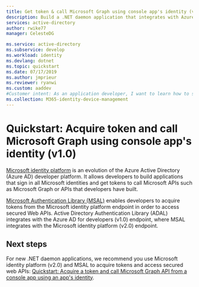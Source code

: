 ```yaml
---
title: Get token & call Microsoft Graph using console app's identity (v1.0) | Azure
description: Build a .NET daemon application that integrates with Azure AD & calls Azure AD protected APIs using OAuth 2.0
services: active-directory
author: rwike77
manager: CelesteDG

ms.service: active-directory
ms.subservice: develop
ms.workload: identity
ms.devlang: dotnet
ms.topic: quickstart
ms.date: 07/17/2019
ms.author: jmprieur
ms.reviewer: ryanwi
ms.custom: aaddev
#Customer intent: As an application developer, I want to learn how to sign in users and call the Microsoft Graph API from a .NET Desktop (WPF) app.
ms.collection: M365-identity-device-management
---
```


# Quickstart: Acquire token and call Microsoft Graph using console app's identity (v1.0)

[Microsoft identity platform](v2-overview.md) is an evolution of the Azure Active Directory (Azure AD) developer platform. It allows developers to build applications that sign in all Microsoft identities and get tokens to call Microsoft APIs such as Microsoft Graph or APIs that developers have built.

[Microsoft Authentication Library (MSAL)](msal-overview.md) enables developers to acquire tokens from the Microsoft identity platform endpoint in order to access secured Web APIs. Active Directory Authentication Library (ADAL) integrates with the Azure AD for developers (v1.0) endpoint, where MSAL integrates with the Microsoft identity platform (v2.0) endpoint.

## Next steps

For new .NET daemon applications, we recommend you use Microsoft identity platform (v2.0) and MSAL to acquire tokens and access secured web APIs: [Quickstart: Acquire a token and call Microsoft Graph API from a console app using an app's identity](quickstart-v2-netcore-daemon.md).
